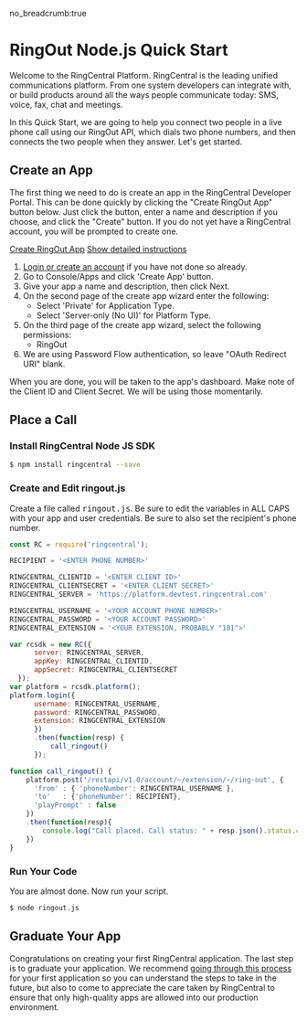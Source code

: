 no_breadcrumb:true

# RingOut Node.js Quick Start

Welcome to the RingCentral Platform. RingCentral is the leading unified communications platform. From one system developers can integrate with, or build products around all the ways people communicate today: SMS, voice, fax, chat and meetings.

In this Quick Start, we are going to help you connect two people in a live phone call using our RingOut API, which dials two phone numbers, and then connects the two people when they answer. Let's get started.

## Create an App

The first thing we need to do is create an app in the RingCentral Developer Portal. This can be done quickly by clicking the "Create RingOut App" button below. Just click the button, enter a name and description if you choose, and click the "Create" button. If you do not yet have a RingCentral account, you will be prompted to create one.

<a target="_new" href="https://developer.ringcentral.com/new-app?name=RingOut+Quick+Start+App&desc=A+simple+app+to+demo+placing+a+call+on+RingCentral&public=false&type=ServerOther&carriers=7710,7310,3420&permissions=RingOut&redirectUri=" class="btn btn-primary">Create RingOut App</a>
<a class="btn-link btn-collapse" data-toggle="collapse" href="#create-app-instructions" role="button" aria-expanded="false" aria-controls="create-app-instructions">Show detailed instructions</a>

<div class="collapse" id="create-app-instructions">
<ol>
<li><a href="https://developer.ringcentral.com/login.html#/">Login or create an account</a> if you have not done so already.</li>
<li>Go to Console/Apps and click 'Create App' button.</li>
<li>Give your app a name and description, then click Next.</li>
<li>On the second page of the create app wizard enter the following:
  <ul>
  <li>Select 'Private' for Application Type.</li>
  <li>Select 'Server-only (No UI)' for Platform Type.</li>
  </ul>
  </li>
<li>On the third page of the create app wizard, select the following permissions:
  <ul>
    <li>RingOut</li>
  </ul>
</li>
<li>We are using Password Flow authentication, so leave "OAuth Redirect URI" blank.</li>
</ol>
</div>

When you are done, you will be taken to the app's dashboard. Make note of the Client ID and Client Secret. We will be using those momentarily.

## Place a Call

### Install RingCentral Node JS SDK

```bash
$ npm install ringcentral --save
```

### Create and Edit ringout.js

Create a file called <tt>ringout.js</tt>. Be sure to edit the variables in ALL CAPS with your app and user credentials. Be sure to also set the recipient's phone number.

```javascript
const RC = require('ringcentral');

RECIPIENT = '<ENTER PHONE NUMBER>'

RINGCENTRAL_CLIENTID = '<ENTER CLIENT ID>'
RINGCENTRAL_CLIENTSECRET = '<ENTER CLIENT SECRET>'
RINGCENTRAL_SERVER = 'https://platform.devtest.ringcentral.com'

RINGCENTRAL_USERNAME = '<YOUR ACCOUNT PHONE NUMBER>'
RINGCENTRAL_PASSWORD = '<YOUR ACCOUNT PASSWORD>'
RINGCENTRAL_EXTENSION = '<YOUR EXTENSION, PROBABLY "101">'

var rcsdk = new RC({
      server: RINGCENTRAL_SERVER,
      appKey: RINGCENTRAL_CLIENTID,
      appSecret: RINGCENTRAL_CLIENTSECRET
  });
var platform = rcsdk.platform();
platform.login({
      username: RINGCENTRAL_USERNAME,
      password: RINGCENTRAL_PASSWORD,
      extension: RINGCENTRAL_EXTENSION
      })
      .then(function(resp) {
          call_ringout()
      });

function call_ringout() {
    platform.post('/restapi/v1.0/account/~/extension/~/ring-out', {
      'from' : { 'phoneNumber': RINGCENTRAL_USERNAME },
      'to'   : {'phoneNumber': RECIPIENT},
      'playPrompt' : false
    })
    .then(function(resp){
        console.log("Call placed. Call status: " + resp.json().status.callStatus)
    })
}
```

### Run Your Code

You are almost done. Now run your script.

```bash
$ node ringout.js
```

## Graduate Your App

Congratulations on creating your first RingCentral application. The last step is to graduate your application. We recommend [going through this process](../../../../basics/production) for your first application so you can understand the steps to take in the future, but also to come to appreciate the care taken by RingCentral to ensure that only high-quality apps are allowed into our production environment.
